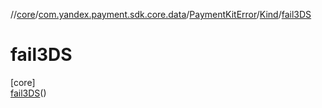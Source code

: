 //[core](../../../../../index.md)/[com.yandex.payment.sdk.core.data](../../../index.md)/[PaymentKitError](../../index.md)/[Kind](../index.md)/[fail3DS](index.md)

# fail3DS

[core]\
[fail3DS](index.md)()

